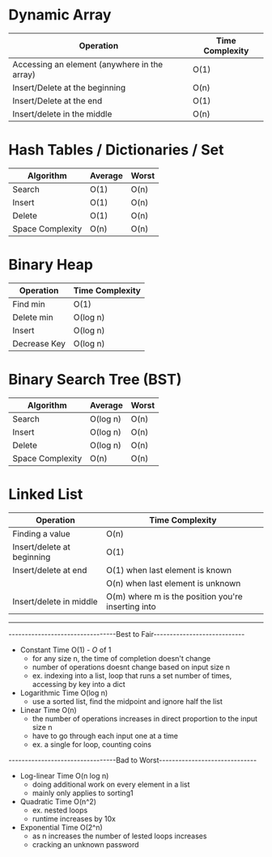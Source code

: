 # Dynamic Array

| Operation                                     | Time Complexity  |
| ---------------------------------------       | ---------------- |
| Accessing an element (anywhere in the array)  | O(1)             |
| Insert/Delete at the beginning                | O(n)             |
| Insert/Delete at the end                      | O(1)             |
| Insert/delete in the middle                   | O(n)             |

# Hash Tables / Dictionaries / Set

| Algorithm                                     | Average          | Worst            |
| ---------------------------------------       | ---------------- | ---------------- |
| Search                                        | O(1)             | O(n)             |
| Insert                                        | O(1)             | O(n)             |
| Delete                                        | O(1)             | O(n)             |
| Space Complexity                              | O(n)             | O(n)             |

# Binary Heap

| Operation                                     | Time Complexity  |
| ---------------------------------------       | ---------------- |
| Find min                                      | O(1)             |
| Delete min                                    | O(log n)         |
| Insert                                        | O(log n)         |
| Decrease Key                                  | O(log n)         |

# Binary Search Tree (BST) 

| Algorithm                                     | Average              | Worst            |
| ---------------------------------------       | ----------------     | ---------------- |
| Search                                        | O(log n)             | O(n)             |
| Insert                                        | O(log n)             | O(n)             |
| Delete                                        | O(log n)             | O(n)             |
| Space Complexity                              | O(n)                 | O(n)             |

# Linked List

| Operation                                     | Time Complexity                                     |
| ---------------------------------------       | ----------------                                    |
| Finding a value                               | O(n)                                                |
| Insert/delete at beginning                    | O(1)                                                |
| Insert/delete at end                          | O(1)  when last element is known                    |
|                                               | O(n)  when last element is unknown                  |
| Insert/delete in middle                       | O(m)  where m is the position you're inserting into |

----------------------------------------------------------------------------------------------------------

---------------------------------Best to Fair----------------------------
- Constant Time O(1) - *O* of 1
    - for any size n, the time of completion doesn't change
    - number of operations doesnt change based on input size n
    - ex. indexing into a list, loop that runs a set number of times, accessing by key into a dict
- Logarithmic Time O(log n) 
    - use a sorted list, find the midpoint and ignore half the list
- Linear Time O(n) 
    - the number of operations increases in direct proportion to the input size n 
    - have to go through each input one at a time
    - ex. a single for loop, counting coins

---------------------------------Bad to Worst------------------------------
- Log-linear Time O(n log n) 
    - doing additional work on every element in a list
    - mainly only applies to sorting1
- Quadratic Time O(n^2) 
    - ex. nested loops
    - runtime increases by 10x
- Exponential Time O(2^n) 
    - as n increases the number of lested loops increases
    - cracking an unknown password